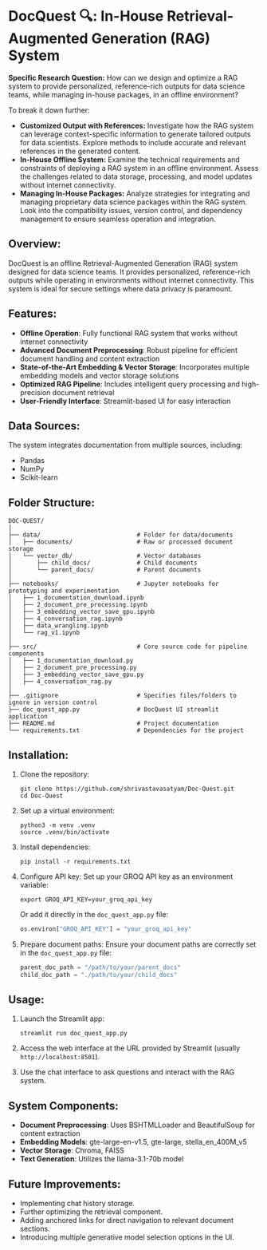 # DocQuest 🔍: In-House Retrieval-Augmented Generation (RAG) System

__Specific Research Question:__
How can we design and optimize a RAG system to provide personalized, reference-rich outputs for data science teams, while managing in-house packages, in an offline environment?

To break it down further:
- __Customized Output with References:__ Investigate how the RAG system can leverage context-specific information to generate tailored outputs for data scientists. Explore methods to include accurate and relevant references in the generated content.
- __In-House Offline System:__ Examine the technical requirements and constraints of deploying a RAG system in an offline environment. Assess the challenges related to data storage, processing, and model updates without internet connectivity.
- __Managing In-House Packages:__ Analyze strategies for integrating and managing proprietary data science packages within the RAG system. Look into the compatibility issues, version control, and dependency management to ensure seamless operation and integration.

## Overview:

DocQuest is an offline Retrieval-Augmented Generation (RAG) system designed for data science teams. It provides personalized, reference-rich outputs while operating in environments without internet connectivity. This system is ideal for secure settings where data privacy is paramount.

## Features:

- **Offline Operation**: Fully functional RAG system that works without internet connectivity
- **Advanced Document Preprocessing**: Robust pipeline for efficient document handling and content extraction
- **State-of-the-Art Embedding & Vector Storage**: Incorporates multiple embedding models and vector storage solutions
- **Optimized RAG Pipeline**: Includes intelligent query processing and high-precision document retrieval
- **User-Friendly Interface**: Streamlit-based UI for easy interaction

## Data Sources:

The system integrates documentation from multiple sources, including:
- Pandas
- NumPy
- Scikit-learn

## Folder Structure:

```
DOC-QUEST/
│
├── data/                           # Folder for data/documents
│   ├── documents/                  # Raw or processed document storage
│   └── vector_db/                  # Vector databases
│       ├── child_docs/             # Child documents
│       └── parent_docs/            # Parent documents
│
├── notebooks/                      # Jupyter notebooks for prototyping and experimentation
│   ├── 1_documentation_download.ipynb
│   ├── 2_document_pre_processing.ipynb
│   ├── 3_embedding_vector_save_gpu.ipynb
│   ├── 4_conversation_rag.ipynb
│   ├── data_wrangling.ipynb
│   └── rag_v1.ipynb
│
├── src/                            # Core source code for pipeline components
│   ├── 1_documentation_download.py
│   ├── 2_document_pre_processing.py
│   ├── 3_embedding_vector_save_gpu.py
│   ├── 4_conversation_rag.py
│
├── .gitignore                      # Specifies files/folders to ignore in version control
├── doc_quest_app.py                # DocQuest UI streamlit application
├── README.md                       # Project documentation
└── requirements.txt                # Dependencies for the project
```

## Installation:

1. Clone the repository:
   ```
   git clone https://github.com/shrivastavasatyam/Doc-Quest.git
   cd Doc-Quest
   ```

2. Set up a virtual environment:
   ```
   python3 -m venv .venv
   source .venv/bin/activate
   ```

3. Install dependencies:
   ```
   pip install -r requirements.txt
   ```

4. Configure API key:
   Set up your GROQ API key as an environment variable:
   ```
   export GROQ_API_KEY=your_groq_api_key
   ```
   Or add it directly in the `doc_quest_app.py` file:
   ```python
   os.environ["GROQ_API_KEY"] = "your_groq_api_key"
   ```

5. Prepare document paths:
   Ensure your document paths are correctly set in the `doc_quest_app.py` file:
   ```python
   parent_doc_path = "/path/to/your/parent_docs"
   child_doc_path = "./path/to/your/child_docs"
   ```

## Usage:

1. Launch the Streamlit app:
   ```
   streamlit run doc_quest_app.py
   ```

2. Access the web interface at the URL provided by Streamlit (usually `http://localhost:8501`).

3. Use the chat interface to ask questions and interact with the RAG system.

## System Components:

- **Document Preprocessing**: Uses BSHTMLLoader and BeautifulSoup for content extraction
- **Embedding Models**: gte-large-en-v1.5, gte-large, stella_en_400M_v5
- **Vector Storage**: Chroma, FAISS
- **Text Generation**: Utilizes the llama-3.1-70b model

## Future Improvements:

- Implementing chat history storage.
- Further optimizing the retrieval component.
- Adding anchored links for direct navigation to relevant document sections.
- Introducing multiple generative model selection options in the UI.